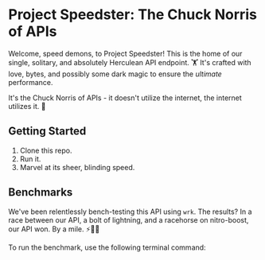 ﻿# Project Speedster: The Chuck Norris of APIs

Welcome, speed demons, to Project Speedster! This is the home of our single, solitary, and absolutely Herculean API
endpoint. 🏋️ It's crafted with love, bytes, and possibly some dark magic to ensure the *ultimate* performance.

It's the Chuck Norris of APIs - it doesn't utilize the internet, the internet utilizes it. 💪

## Getting Started

1. Clone this repo.
2. Run it.
3. Marvel at its sheer, blinding speed.

## Benchmarks

We've been relentlessly bench-testing this API using `wrk`. The results? In a race between our API, a bolt of lightning,
and a racehorse on nitro-boost, our API won. By a mile. ⚡🐎✨

To run the benchmark, use the following terminal command: